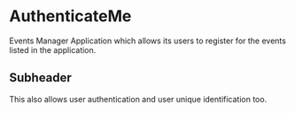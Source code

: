 # AuthenticateMe
Events Manager Application which allows its users to register for the events listed in the application. 
## Subheader
This also allows user authentication and user unique identification too.
